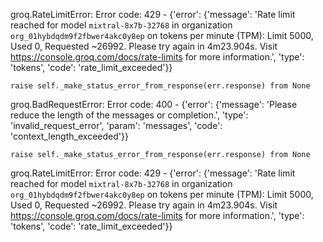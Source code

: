 groq.RateLimitError: Error code: 429 - {'error': {'message': 'Rate limit reached for model `mixtral-8x7b-32768` in organization `org_01hybdqdm9f2fbwer4akc0y8ep` on tokens per minute (TPM): Limit 5000, Used 0, Requested ~26992. Please try again in 4m23.904s. Visit https://console.groq.com/docs/rate-limits for more information.', 'type': 'tokens', 'code': 'rate_limit_exceeded'}}


    raise self._make_status_error_from_response(err.response) from None
groq.BadRequestError: Error code: 400 - {'error': {'message': 'Please reduce the length of the messages or completion.', 'type': 'invalid_request_error', 'param': 'messages', 'code': 'context_length_exceeded'}}


    raise self._make_status_error_from_response(err.response) from None
groq.RateLimitError: Error code: 429 - {'error': {'message': 'Rate limit reached for model `mixtral-8x7b-32768` in organization `org_01hybdqdm9f2fbwer4akc0y8ep` on tokens per minute (TPM): Limit 5000, Used 0, Requested ~26992. Please try again in 4m23.904s. Visit https://console.groq.com/docs/rate-limits for more information.', 'type': 'tokens', 'code': 'rate_limit_exceeded'}}